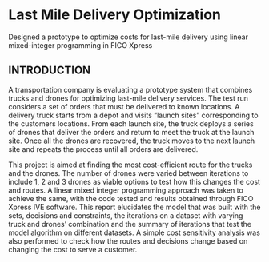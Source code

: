 # Last Mile Delivery Optimization 
Designed a prototype to optimize costs for last-mile delivery using linear mixed-integer programming in FICO Xpress

## INTRODUCTION

A transportation company is evaluating a prototype system that combines trucks and drones for optimizing last-mile delivery services. The test run considers a set of orders that must be delivered to known locations. A delivery truck starts from a depot and visits “launch sites” corresponding to the customers locations. From each launch site, the truck deploys a series of drones that deliver the orders and return to meet the truck at the launch site. Once all the drones are recovered, the truck moves to the next launch site and repeats the process until all orders are delivered.

This project is aimed at finding the most cost-efficient route for the trucks and the drones. The number of drones were varied between iterations to include 1, 2 and 3 drones as viable options to test how this changes the cost and routes. A linear mixed integer programming approach was taken to achieve the same, with the code tested and results obtained through FICO Xpress IVE software. This report elucidates the model that was built with the sets, decisions and constraints, the iterations on a dataset with varying truck and drones’ combination and the summary of iterations that test the model algorithm on different datasets. A simple cost sensitivity analysis was also performed to check how the routes and decisions change based on changing the cost to serve a customer.
